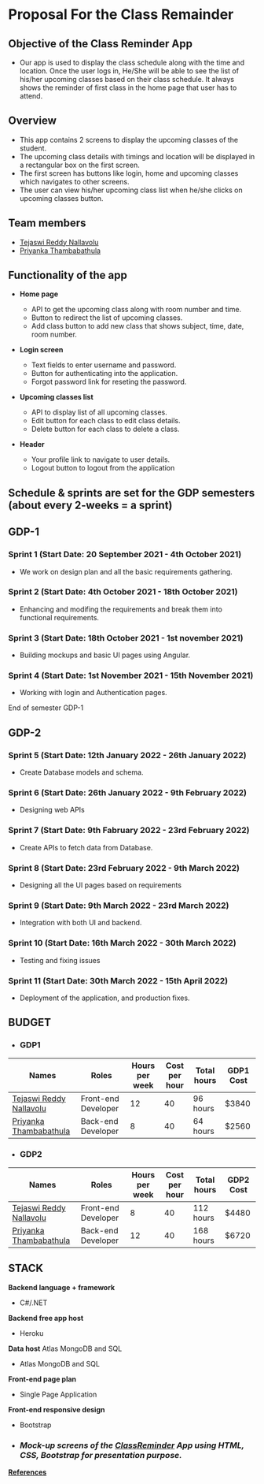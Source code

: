 # Proposal For the Class Remainder

## Objective of the Class Reminder App
- Our app is used to display the class schedule along with the time and location. Once the user logs in, He/She will be able to see the list of his/her upcoming classes based on their class schedule. It always shows the reminder of first class in the home page that user has to attend.

## Overview
- This app contains 2 screens to display the upcoming classes of the student.
- The upcoming class details with timings and location will be displayed in a rectangular box on the first screen.
- The first screen has buttons like login, home and upcoming classes which navigates to other screens.
- The user can view his/her upcoming class list when he/she clicks on upcoming classes button.

## Team members 
 - [Tejaswi Reddy Nallavolu](https://github.com/TejaswiNallavolu)
 - [Priyanka Thambabathula](https://github.com/Priyanka1818)

## Functionality of the app
- **Home page**
   - API to get the upcoming class along with room number and time.
   - Button to redirect the list of upcoming classes.
   - Add class button to add new class that shows subject, time, date, room number.

- **Login screen**
   - Text fields to enter username and password.
   - Button for authenticating into the application.
   - Forgot password link for reseting the password.

- **Upcoming classes list**
   - API to display list of all upcoming classes.
   - Edit button for each class to edit class details.
   - Delete button for each class to delete a class.

- **Header**
   - Your profile link to navigate to user details.
   - Logout button to logout from the application

## Schedule & sprints are set for the GDP semesters (about every 2-weeks = a sprint)

## GDP-1 

### Sprint 1  (Start Date: 20 September 2021 - 4th October 2021)
- We work on design plan and all the basic requirements gathering. 

### Sprint 2  (Start Date: 4th October 2021 - 18th October 2021)
- Enhancing and modifing the requirements and break them into functional requirements.

### Sprint 3  (Start Date: 18th October 2021 - 1st november 2021)
- Building mockups and basic UI pages using Angular.

### Sprint 4  (Start Date: 1st November 2021 - 15th November 2021)
- Working with login and Authentication pages.

 End of semester GDP-1

## GDP-2 

 ### Sprint 5  (Start Date: 12th January 2022 - 26th January 2022)
 - Create Database models and schema.

 ### Sprint 6  (Start Date: 26th January 2022 - 9th February 2022)
 - Designing web APIs

 ### Sprint 7  (Start Date: 9th Fabruary 2022 - 23rd February 2022)
 - Create APIs to fetch data from Database.

 ### Sprint 8  (Start Date: 23rd February 2022 - 9th March 2022)
 - Designing all the UI pages based on requirements

 ### Sprint 9  (Start Date: 9th March 2022 - 23rd March 2022)
 - Integration with both UI and backend.

 ### Sprint 10  (Start Date: 16th March 2022 - 30th March 2022)
 - Testing and fixing issues

 ### Sprint 11  (Start Date: 30th March 2022 - 15th April 2022)
 - Deployment of the application, and production fixes.

## BUDGET
* ### GDP1
| Names                   | Roles               | Hours per week | Cost per hour | Total hours | GDP1 Cost |
| ----------------------- | ------------------- | -------------- | ------------- | ----------- | --------- |
| [Tejaswi Reddy Nallavolu](https://github.com/tejaswinallavolu) | Front-end Developer | 12             | 40            | 96 hours    | $3840      |
| [Priyanka Thambabathula](https://github.com/Priyanka1818)  | Back-end Developer  | 8              | 40            | 64 hours    | $2560      |

* ### GDP2
| Names                   | Roles               | Hours per week | Cost per hour | Total hours | GDP2 Cost |
| ----------------------- | ------------------- | -------------- | ------------- | ----------- | --------- |
| [Tejaswi Reddy Nallavolu](https://github.com/tejaswinallavolu) | Front-end Developer | 8              | 40            | 112 hours   | $4480      |
| [Priyanka Thambabathula](https://github.com/Priyanka1818)  | Back-end Developer  | 12             | 40            | 168 hours   | $6720      |

## STACK

**Backend language + framework** 
- C#/.NET

**Backend free app host** 
- Heroku 

**Data host** Atlas MongoDB and SQL
- Atlas MongoDB and SQL

**Front-end page plan** 
- Single Page Application

**Front-end responsive design** 
- Bootstrap

- ### ___Mock-up screens of the [ClassReminder](https://github.com/TejaswiNallavolu/1A-ClassReminder) App using HTML, CSS, Bootstrap for presentation purpose.___


**[References](https://angular.io/guide/forms)**
